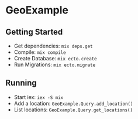 # GeoExample

## Getting Started

* Get dependencies: `mix deps.get`
* Compile: `mix compile`
* Create Database: `mix ecto.create`
* Run Migrations: `mix ecto.migrate`

## Running

* Start iex: `iex -S mix`
* Add a location: `GeoExample.Query.add_location()`
* List locations: `GeoExample.Query.get_locations()`


